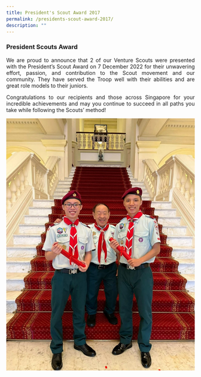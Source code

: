 ```yaml
---
title: President's Scout Award 2017
permalink: /presidents-scout-award-2017/
description: ""
---
```

### President Scouts Award
<style>
p {text-align: justify;}
</style>

We are proud to announce that 2 of our Venture Scouts were presented with the President’s Scout Award on 7 December 2022 for their unwavering effort, passion, and contribution to the Scout movement and our community. They have served the Troop well with their abilities and are great role models to their juniors.

Congratulations to our recipients and those across Singapore for your incredible achievements and may you continue to succeed in all paths you take while following the Scouts’ method!

![President Scouts Award](/images/Scout%20President%20Award.jpeg)